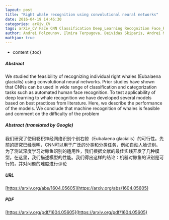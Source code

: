 ```yaml
---
layout: post
title: "Right whale recognition using convolutional neural networks"
date: 2016-04-19 14:46:30
categories: arXiv_CV
tags: arXiv_CV Face CNN Classification Deep_Learning Recognition Face_Recognition
author: Andrei Polzounov, Ilmira Terpugova, Deividas Skiparis, Andrei Mihai
mathjax: true
---
```


* content
{:toc}

##### Abstract
We studied the feasibility of recognizing individual right whales (Eubalaena glacialis) using convolutional neural networks. Prior studies have shown that CNNs can be used in wide range of classification and categorization tasks such as automated human face recognition. To test applicability of deep learning to whale recognition we have developed several models based on best practices from literature. Here, we describe the performance of the models. We conclude that machine recognition of whales is feasible and comment on the difficulty of the problem

##### Abstract (translated by Google)
我们研究了使用卷积神经网络识别个别右鲸（Eubalaena glacialis）的可行性。先前的研究已经表明，CNN可以用于广泛的分类和分类任务，例如自动人脸识别。为了测试深度学习对鲸鱼识别的适用性，我们根据文献的最佳实践开发了几种模型。在这里，我们描述模型的性能。我们得出这样的结论：机器对鲸鱼的识别是可行的，并对问题的难度进行评论

##### URL
[https://arxiv.org/abs/1604.05605](https://arxiv.org/abs/1604.05605)

##### PDF
[https://arxiv.org/pdf/1604.05605](https://arxiv.org/pdf/1604.05605)

